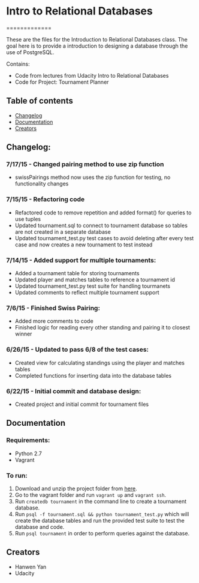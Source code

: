 # Intro to Relational Databases
=============

These are the files for the Introduction to Relational Databases class. The goal here is to provide a introduction to designing a database through the use of PostgreSQL.

Contains:

- Code from lectures from Udacity Intro to Relational Databases
- Code for Project: Tournament Planner

## Table of contents

- [Changelog](#changelog)
- [Documentation](#documentation)
- [Creators](#creators)

## Changelog:

### 7/17/15 - Changed pairing method to use zip function

  * swissPairings method now uses the zip function for testing, no functionality changes

### 7/15/15 - Refactoring code
  * Refactored code to remove repetition and added format() for queries to use tuples
  * Updated tournament.sql to connect to tournament database so tables are not created in a separate database
  * Updated tournament_test.py test cases to avoid deleting after every test case and now creates a new tournament to test instead

### 7/14/15 - Added support for multiple tournaments:
  * Added a tournament table for storing tournaments
  * Updated player and matches tables to reference a tournament id 
  * Updated tournament_test.py test suite for handling tourmanets
  * Updated comments to reflect multiple tournament support

### 7/6/15 - Finished Swiss Pairing:
  * Added more comments to code
  * Finished logic for reading every other standing and pairing it to closest winner

### 6/26/15 - Updated to pass 6/8 of the test cases:
  * Created view for calculating standings using the player and matches tables
  * Completed functions for inserting data into the database tables

### 6/22/15 - Initial commit and database design:
  * Created project and initial commit for tournament files

## Documentation

### Requirements:

- Python 2.7
- Vagrant

### To run:

1. Download and unzip the project folder from 
[here](https://github.com/hanwenyan/databases/archive/master.zip).
2. Go to the vagrant folder and run `vagrant up` and `vagrant ssh`.
3. Run `createdb tournament` in the command line to create a tournament database.
4. Run `psql -f tournament.sql && python tournament_test.py` which will create the database tables and run the provided test suite to test the database and code.
5. Run `psql tournament` in order to perform queries against the database.

## Creators

  * Hanwen Yan
  * Udacity
